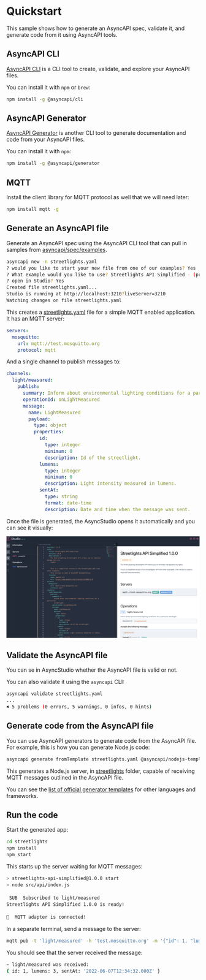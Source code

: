 # Quickstart

This sample shows how to generate an AsyncAPI spec, validate it, and generate
code from it using AsyncAPI tools.

## AsyncAPI CLI

[AsyncAPI CLI](https://www.asyncapi.com/tools/cli) is a CLI tool to create,
validate, and explore your AsyncAPI files.

You can install it with `npm` or `brew`:

```sh
npm install -g @asyncapi/cli
```

## AsyncAPI Generator

[AsyncAPI Generator](https://www.asyncapi.com/tools/generator) is another CLI
tool to generate documentation and code from your AsyncAPI files.

You can install it with `npm`:

```sh
npm install -g @asyncapi/generator
```

## MQTT

Install the client library for MQTT protocol as well that we will need later:

```sh
npm install mqtt -g
```

## Generate an AsyncAPI file

Generate an AsyncAPI spec using the AsyncAPI CLI tool that can pull in samples
from [asyncapi/spec/examples](https://github.com/asyncapi/spec/tree/master/examples).

```sh
asyncapi new -n streetlights.yaml
? would you like to start your new file from one of our examples? Yes
? What example would you like to use? Streetlights API Simplified - (protocols: mqtt)
? open in Studio? Yes
Created file streetlights.yaml...
Studio is running at http://localhost:3210?liveServer=3210
Watching changes on file streetlights.yaml
```

This creates a [streetlights.yaml](./streetlights.yaml) file for a simple MQTT
enabled application. It has an MQTT server:

```yaml
servers:
  mosquitto:
    url: mqtt://test.mosquitto.org
    protocol: mqtt
```

And a single channel to publish messages to:

```yaml
channels:
  light/measured:
    publish:
      summary: Inform about environmental lighting conditions for a particular streetlight.
      operationId: onLightMeasured
      message:
        name: LightMeasured
        payload:
          type: object
          properties:
            id:
              type: integer
              minimum: 0
              description: Id of the streetlight.
            lumens:
              type: integer
              minimum: 0
              description: Light intensity measured in lumens.
            sentAt:
              type: string
              format: date-time
              description: Date and time when the message was sent.
```

Once the file is generated, the AsyncStudio opens it automatically and you can
see it visually:

![Streetlights - AsyncStudio](./images/streetlights-asyncstudio.png)

## Validate the AsyncAPI file

You can se in AsyncStudio whether the AsyncAPI file is valid or not.

You can also validate it using the `asyncapi` CLI:

```sh
asyncapi validate streetlights.yaml
...
✖ 5 problems (0 errors, 5 warnings, 0 infos, 0 hints)
```

## Generate code from the AsyncAPI file

You can use AsyncAPI generators to generate code from the AsyncAPI file. For
example, this is how you can generate Node.js code:

```sh
asyncapi generate fromTemplate streetlights.yaml @asyncapi/nodejs-template -o streetlights -p server=mosquitto
```

This generates a Node.js server, in [streetlights](./streetlights/) folder,
capable of receiving MQTT messages outlined in the AsyncAPI file.

You can see the [list of official generator templates](https://github.com/asyncapi/generator#list-of-official-generator-templates) for other languages and frameworks.

## Run the code

Start the generated app:

```sh
cd streetlights
npm install
npm start
```

This starts up the server waiting for MQTT messages:

```sh
> streetlights-api-simplified@1.0.0 start
> node src/api/index.js

 SUB  Subscribed to light/measured
Streetlights API Simplified 1.0.0 is ready! 

🔗  MQTT adapter is connected!
```

In a separate terminal, send a message to the server:

```sh
mqtt pub -t 'light/measured' -h 'test.mosquitto.org' -m '{"id": 1, "lumens": 3, "sentAt": "2022-06-07T12:34:32.000Z"}'
```

You should see that the server received the message:

```sh
← light/measured was received:
{ id: 1, lumens: 3, sentAt: '2022-06-07T12:34:32.000Z' }
```
